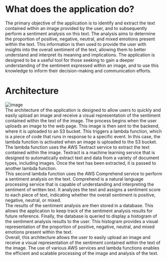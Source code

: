 
# What does the application do?
The primary objective of the application is to identify and extract the text contained within an image provided by the user, and to subsequently perform a sentiment analysis on this text. The analysis aims to determine the proportion of positive, negative, neutral, and mixed emotions present within the text. This information is then used to provide the user with insights into the overall sentiment of the text, allowing them to better understand and interpret its meaning and implications. The application is designed to be a useful tool for those seeking to gain a deeper understanding of the sentiment expressed within an image, and to use this knowledge to inform their decision-making and communication efforts.

# Architecture
![image](https://user-images.githubusercontent.com/51854114/214664154-16ebc6e9-e7e7-49b1-854f-5fe3a5fed54f.png)
<br />The architecture of the application is designed to allow users to quickly and easily upload an image and receive a visual representation of the sentiment contained within the text of the image. The process begins when the user uploads an image to the web page. This image is then sent to the backend, where it is uploaded to an S3 bucket. This triggers a lambda function, which is a piece of code that runs in response to a specific event. In this case, the lambda function is activated when an image is uploaded to the S3 bucket.
<br />The lambda function uses the AWS Textract service to extract the text contained within the image. Textract is a machine learning service that is designed to automatically extract text and data from a variety of document types, including images. Once the text has been extracted, it is passed to another lambda function.
<br />This second lambda function uses the AWS Comprehend service to perform a sentiment analysis on the text. Comprehend is a natural language processing service that is capable of understanding and interpreting the sentiment of written text. It analyzes the text and assigns a sentiment score to each piece of text, indicating whether the overall sentiment is positive, negative, neutral, or mixed.
<br />The results of the sentiment analysis are then stored in a database. This allows the application to keep track of the sentiment analysis results for future reference. Finally, the database is queried to display a histogram of the sentiment analysis results to the user. This histogram provides a visual representation of the proportion of positive, negative, neutral, and mixed emotions present within the text.
<br />Overall, this architecture allows the user to easily upload an image and receive a visual representation of the sentiment contained within the text of the image. The use of various AWS services and lambda functions enables the efficient and scalable processing of the image and analysis of the text.
